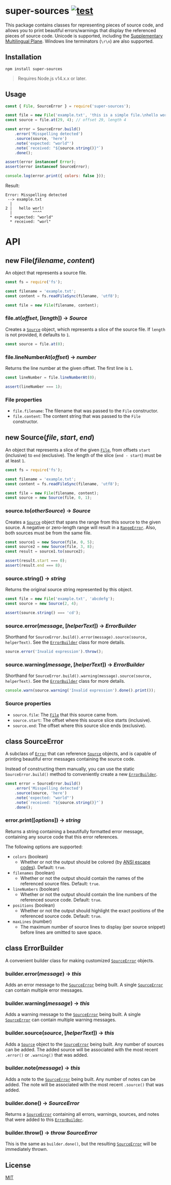 # super-sources [![test](https://github.com/WiseLibs/super-sources/actions/workflows/test.yml/badge.svg)](https://github.com/WiseLibs/super-sources/actions/workflows/test.yml)

This package contains classes for representing pieces of source code, and allows you to print beautiful errors/warnings that display the referenced pieces of source code. Unicode is supported, including the [Supplementary Multilingual Plane](https://en.wikipedia.org/wiki/Plane_(Unicode)#Supplementary_Multilingual_Plane). Windows line terminators (`\r\n`) are also supported.

## Installation

```
npm install super-sources
```

> Requires Node.js v14.x.x or later.

## Usage

```js
const { File, SourceError } = require('super-sources');

const file = new File('example.txt', 'this is a simple file.\nhello worl!\n');
const source = file.at(29, 4); // offset 29, length 4

const error = SourceError.build()
	.error('Misspelling detected')
	.source(source, 'here')
	.note('expected: "world"')
	.note(`received: "${source.string()}"`)
	.done();

assert(error instanceof Error);
assert(error instanceof SourceError);

console.log(error.print({ colors: false }));
```

Result:

```
Error: Misspelling detected
 --> example.txt
  |
2 |   hello worl!
  |         ^^^^
  * expected: "world"
  * received: "worl"
```

# API

## new File(*filename*, *content*)

An object that represents a source file.

```js
const fs = require('fs');

const filename = 'example.txt';
const content = fs.readFileSync(filename, 'utf8');

const file = new File(filename, content);
```

### file.at(*offset*, [*length*]) -> *Source*

Creates a [`Source`](#new-sourcefile-start-end) object, which represents a slice of the source file. If `length` is not provided, it defaults to `1`.

```js
const source = file.at(0);
```

### file.lineNumberAt(*offset*) -> *number*

Returns the line number at the given offset. The first line is `1`.

```js
const lineNumber = file.lineNumberAt(0);

assert(lineNumber === 1);
```

### File properties

- `file.filename`: The filename that was passed to the `File` constructor.
- `file.content`: The content string that was passed to the `File` constructor.

## new Source(*file*, *start*, *end*)

An object that represents a slice of the given [`File`](#new-filefilename-content), from offsets `start` (inclusive) to `end` (exclusive). The length of the slice (`end - start`) must be at least `1`.

```js
const fs = require('fs');

const filename = 'example.txt';
const content = fs.readFileSync(filename, 'utf8');

const file = new File(filename, content);
const source = new Source(file, 0, 1);
```

### source.to(*otherSource*) -> *Source*

Creates a [`Source`](#new-sourcefile-start-end) object that spans the range from this source to the given source. A negative or zero-length range will result in a [`RangeError`](https://developer.mozilla.org/en-US/docs/Web/JavaScript/Reference/Global_Objects/RangeError). Also, both sources must be from the same file.

```js
const source1 = new Source(file, 0, 5);
const source2 = new Source(file, 3, 8);
const result = source1.to(source2);

assert(result.start === 0);
assert(result.end === 8);
```

### source.string() -> *string*

Returns the original source string represented by this object.

```js
const file = new File('example.txt', 'abcdefg');
const source = new Source(2, 4);

assert(source.string() === 'cd');
```

### source.error(*message*, [*helperText*]) -> *ErrorBuilder*

Shorthand for `SourceError.build().error(message).source(source, helperText)`. See the [`ErrorBuilder`](#class-errorbuilder) class for more details.

```js
source.error('Invalid expression').throw();
```

### source.warning(*message*, [*helperText*]) -> *ErrorBuilder*

Shorthand for `SourceError.build().warning(message).source(source, helperText)`. See the [`ErrorBuilder`](#class-errorbuilder) class for more details.

```js
console.warn(source.warning('Invalid expression').done().print());
```

### Source properties

- `source.file`: The [`File`](#new-filefilename-content) that this source came from.
- `source.start`: The offset where this source slice starts (inclusive).
- `source.end`: The offset where this source slice ends (exclusive).

## class SourceError

A subclass of [`Error`](https://developer.mozilla.org/en-US/docs/Web/JavaScript/Reference/Global_Objects/Error/Error) that can reference [`Source`](#new-sourcefile-start-end) objects, and is capable of printing beautiful error messages containing the source code.

Instead of constructing them manually, you can use the static `SourceError.build()` method to conveniently create a new [`ErrorBuilder`](#class-errorbuilder).

```js
const error = SourceError.build()
	.error('Misspelling detected')
	.source(source, 'here')
	.note('expected: "world"')
	.note(`received: "${source.string()}"`)
	.done();
```

### error.print([*options*]) -> *string*

Returns a string containing a beautifully formatted error message, containing any source code that this error references.

The following options are supported:

- `colors` (boolean)
	* Whether or not the output should be colored (by [ANSI escape codes](https://en.wikipedia.org/wiki/ANSI_escape_code)). Default: `true`.
- `filenames` (boolean)
	* Whether or not the output should contain the names of the referenced source files. Default: `true`.
- `lineNumbers` (boolean)
	* Whether or not the output should contain the line numbers of the referenced source code. Default: `true`.
- `positions` (boolean)
	* Whether or not the output should highlight the exact positions of the referenced source code. Default: `true`.
- `maxLines` (number)
	* The maximum number of source lines to display (per source snippet) before lines are omitted to save space.

## class ErrorBuilder

A convenient builder class for making customized [`SourceError`](#class-sourceerror) objects.

### builder.error(*message*) -> *this*

Adds an error message to the [`SourceError`](#class-sourceerror) being built. A single [`SourceError`](#class-sourceerror) can contain multiple error messages.

### builder.warning(*message*) -> *this*

Adds a warning message to the [`SourceError`](#class-sourceerror) being built. A single [`SourceError`](#class-sourceerror) can contain multiple warning messages.

### builder.source(*source*, [*helperText*]) -> *this*

Adds a [`Source`](#new-sourcefile-start-end) object to the [`SourceError`](#class-sourceerror) being built. Any number of sources can be added. The added source will be associated with the most recent `.error()` or `.warning()` that was added.

### builder.note(*message*) -> *this*

Adds a note to the [`SourceError`](#class-sourceerror) being built. Any number of notes can be added. The note will be associated with the most recent `.source()` that was added.

### builder.done() -> *SourceError*

Returns a [`SourceError`](#class-sourceerror) containing all errors, warnings, sources, and notes that were added to this [`ErrorBuilder`](#class-errorbuilder).

### builder.throw() -> *throw SourceError*

This is the same as `builder.done()`, but the resulting [`SourceError`](#class-sourceerror) will be immediately thrown.

## License

[MIT](https://github.com/WiseLibs/super-sources/blob/master/LICENSE)

